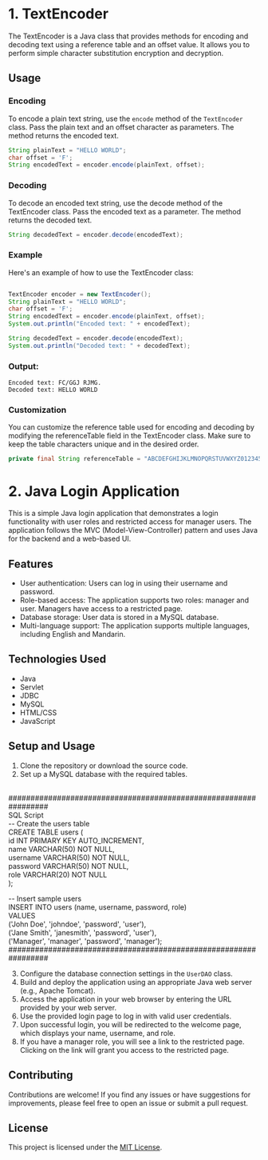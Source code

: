 # 1. TextEncoder

The TextEncoder is a Java class that provides methods for encoding and decoding text using a reference table and an offset value. It allows you to perform simple character substitution encryption and decryption.

## Usage

### Encoding

To encode a plain text string, use the `encode` method of the `TextEncoder` class. Pass the plain text and an offset character as parameters. The method returns the encoded text.

```java
String plainText = "HELLO WORLD";
char offset = 'F';
String encodedText = encoder.encode(plainText, offset);
```
### Decoding
To decode an encoded text string, use the decode method of the TextEncoder class. Pass the encoded text as a parameter. The method returns the decoded text.

```java
String decodedText = encoder.decode(encodedText);
```
### Example
Here's an example of how to use the TextEncoder class:


```java

TextEncoder encoder = new TextEncoder();
String plainText = "HELLO WORLD";
char offset = 'F';
String encodedText = encoder.encode(plainText, offset);
System.out.println("Encoded text: " + encodedText);

String decodedText = encoder.decode(encodedText);
System.out.println("Decoded text: " + decodedText);
```
### Output:

```
Encoded text: FC/GGJ RJMG.
Decoded text: HELLO WORLD
```
### Customization
You can customize the reference table used for encoding and decoding by modifying the referenceTable field in the TextEncoder class. Make sure to keep the table characters unique and in the desired order.

```java
private final String referenceTable = "ABCDEFGHIJKLMNOPQRSTUVWXYZ0123456789()*+,-./";
```



# 2. Java Login Application

This is a simple Java login application that demonstrates a login functionality with user roles and restricted access for manager users. The application follows the MVC (Model-View-Controller) pattern and uses Java for the backend and a web-based UI.

## Features

- User authentication: Users can log in using their username and password.
- Role-based access: The application supports two roles: manager and user. Managers have access to a restricted page.
- Database storage: User data is stored in a MySQL database.
- Multi-language support: The application supports multiple languages, including English and Mandarin.

## Technologies Used

- Java
- Servlet
- JDBC
- MySQL
- HTML/CSS
- JavaScript 

## Setup and Usage

1. Clone the repository or download the source code.
2. Set up a MySQL database with the required tables. 

<br>
#################################################################
<br>
SQL Script
<br>
-- Create the users table
<br>
CREATE TABLE users (<br>
    id INT PRIMARY KEY AUTO_INCREMENT,<br>
    name VARCHAR(50) NOT NULL,<br>
    username VARCHAR(50) NOT NULL,<br>
    password VARCHAR(50) NOT NULL,<br>
    role VARCHAR(20) NOT NULL<br>
);<br>

-- Insert sample users
<br>
INSERT INTO users (name, username, password, role)<br>
VALUES<br>
    ('John Doe', 'johndoe', 'password', 'user'),<br>
    ('Jane Smith', 'janesmith', 'password', 'user'),<br>
    ('Manager', 'manager', 'password', 'manager');<br>
#################################################################
<br>


3. Configure the database connection settings in the `UserDAO` class.
4. Build and deploy the application using an appropriate Java web server (e.g., Apache Tomcat).
5. Access the application in your web browser by entering the URL provided by your web server.
6. Use the provided login page to log in with valid user credentials.
7. Upon successful login, you will be redirected to the welcome page, which displays your name, username, and role.
8. If you have a manager role, you will see a link to the restricted page. Clicking on the link will grant you access to the restricted page.

## Contributing

Contributions are welcome! If you find any issues or have suggestions for improvements, please feel free to open an issue or submit a pull request.

## License

This project is licensed under the [MIT License](LICENSE).

